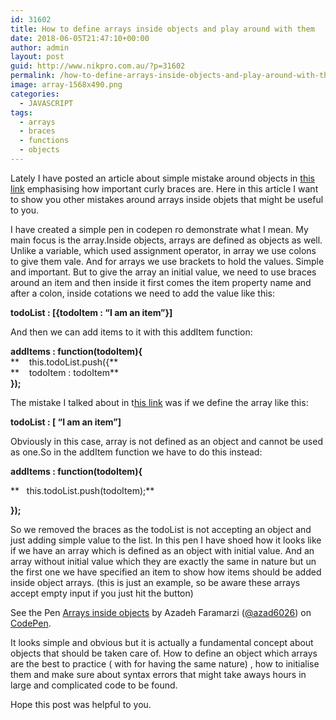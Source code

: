 ```yaml
---
id: 31602
title: How to define arrays inside objects and play around with them
date: 2018-06-05T21:47:10+00:00
author: admin
layout: post
guid: http://www.nikpro.com.au/?p=31602
permalink: /how-to-define-arrays-inside-objects-and-play-around-with-them/
image: array-1568x490.png
categories:
  - JAVASCRIPT
tags:
  - arrays
  - braces
  - functions
  - objects
---
```

Lately I have posted an article about simple mistake around objects in [this link](http://www.nikpro.com.au/be-aware-when-playing-around-inside-objects-a-simple-example-explained/) emphasising how important curly braces are. Here in this article I want to show you other mistakes around arrays inside objets that might be useful to you.

I have created a simple pen in codepen ro demonstrate what I mean. My main focus is the array.Inside objects, arrays are defined as objects as well. Unlike a variable, which used assignment operator, in array we use colons to give them vale. And for arrays we use brackets to hold the values. Simple and important. But to give the array an initial value, we need to use braces around an item and then inside it first comes the item property name and after a colon, inside cotations we need to add the value like this:

**todoList : [{todoItem : &#8220;I am an item&#8221;}]**

And then we can add items to it with this addItem function:

**addItems : function(todoItem){**  
**    this.todoList.push({**  
**    todoItem : todoItem**  
**});**

The mistake I talked about in t[his link](http://www.nikpro.com.au/be-aware-when-playing-around-inside-objects-a-simple-example-explained/) was if we define the array like this:

**todoList : [ &#8220;I am an item&#8221;]**

Obviously in this case, array is not defined as an object and cannot be used as one.So in the addItem function we have to do this instead:

**addItems : function(todoItem){**

**   this.todoList.push(todoItem);**

**});**

<p data-height="265" data-theme-id="0" data-slug-hash="gKrjKr" data-default-tab="html,result" data-user="azad6026" data-embed-version="2" data-pen-title="Arrays inside objects">
  So we removed the braces as the todoList is not accepting an object and just adding simple value to the list. In this pen I have shoed how it looks like if we have an array which is defined as an object with initial value. And an array without initial value which they are exactly the same in nature but un the first one we have specified an item to show how items should be added inside object arrays. (this is just an example, so be aware these arrays accept empty input if you just hit the button)
</p>

<p class="codepen" data-height="438" data-theme-id="0" data-slug-hash="gKrjKr" data-default-tab="html,result" data-user="azad6026" data-embed-version="2" data-pen-title="Arrays inside objects">
  See the Pen <a href="https://codepen.io/azad6026/pen/gKrjKr/">Arrays inside objects</a> by Azadeh Faramarzi (<a href="https://codepen.io/azad6026">@azad6026</a>) on <a href="https://codepen.io">CodePen</a>.
</p>



It looks simple and obvious but it is actually a fundamental concept about objects that should be taken care of. How to define an object which arrays are the best to practice ( with for having the same nature) , how to initialise them and make sure about syntax errors that might take aways hours in large and complicated code to be found.

Hope this post was helpful to you.